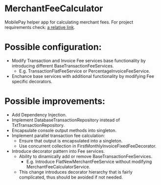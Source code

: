 # MerchantFeeCalculator
MobilePay helper app for calculating merchant fees.
For project requirements check: [a relative link](ProjectRequirements.md).

# Possible configuration:
- Modify Transaction and Invoice Fee services base functionality by introducing different BaseTransactionFeeServices.
    - E.g. TransactionFlatFeeService or PercentageInvoiceFeeService.
- Enchance base services with additional functionality by modifying Fee specific decorators.

# Possible improvements:
- Add Dependency Injection.
- Implement DatabaseTransactionRepository instead of TxtTransactionRepository.
- Encapsulate console output methods into singleton.
- Implement parallel transaction fee calculation:
    - Ensure that output is encapsulated into a singleton.
    - Use concurrent collection in FirstMonthlyInvoiceFixedFeeDecorator.
- Introduce decorator pattern into Fee services. 
    - Ability to dinamically add or remove BaseTransactionFeeServices.
        - E.g. Introduce FlatNewMerchantFeeService without modifying MerchantFeeCalculatorService.
    - This change introduces decorator hierarchy that is fairly complicated, thus should be avoided if not needed.